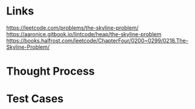 # Links
https://leetcode.com/problems/the-skyline-problem/
https://aaronice.gitbook.io/lintcode/heap/the-skyline-problem
https://books.halfrost.com/leetcode/ChapterFour/0200~0299/0218.The-Skyline-Problem/

# Thought Process

# Test Cases


